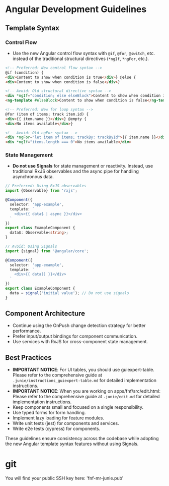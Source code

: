 # Angular Development Guidelines

## Template Syntax

### Control Flow

- Use the new Angular control flow syntax with `@if`, `@for`, `@switch`, etc. instead of the traditional structural
  directives (`*ngIf`, `*ngFor`, etc.).

```html
<!-- Preferred: New control flow syntax -->
@if (condition) {
<div>Content to show when condition is true</div>} @else {
<div>Content to show when condition is false</div>}

<!-- Avoid: Old structural directive syntax -->
<div *ngIf="condition; else elseBlock">Content to show when condition is true</div>
<ng-template #elseBlock>Content to show when condition is false</ng-template>
```

```html
<!-- Preferred: New for loop syntax -->
@for (item of items; track item.id) {
<div>{{ item.name }}</div>} @empty {
<div>No items available</div>}

<!-- Avoid: Old ngFor syntax -->
<div *ngFor="let item of items; trackBy: trackById">{{ item.name }}</div>
<div *ngIf="items.length === 0">No items available</div>
```

### State Management

- **Do not use Signals** for state management or reactivity. Instead, use traditional RxJS observables and the async
  pipe for handling asynchronous data.

```typescript
// Preferred: Using RxJS observables
import {Observable} from 'rxjs';

@Component({
  selector: 'app-example',
  template: `
    <div>{{ data$ | async }}</div>
  `
})
export class ExampleComponent {
  data$: Observable<string>;
}
```

```typescript
// Avoid: Using Signals
import {signal} from '@angular/core';

@Component({
  selector: 'app-example',
  template: `
    <div>{{ data() }}</div>
  `
})
export class ExampleComponent {
  data = signal('initial value'); // Do not use signals
}
```

## Component Architecture

- Continue using the OnPush change detection strategy for better performance.
- Prefer input/output bindings for component communication.
- Use services with RxJS for cross-component state management.

## Best Practices

- **IMPORTANT NOTICE**: For UI tables, you should use guiexpert-table. Please refer to the comprehensive guide at
  `.junie/instructions_guiexpert-table.md` for detailed implementation instructions.
- **IMPORTANT NOTICE**: When you are working on apps/fnf/src/edit.html: Please refer to the comprehensive guide at
  `.junie/edit.md` for detailed implementation instructions.
- Keep components small and focused on a single responsibility.
- Use typed forms for form handling.
- Implement lazy loading for feature modules.
- Write unit tests (jest) for components and services.
- Write e2e tests (cypress) for components.

These guidelines ensure consistency across the codebase while adopting the new Angular template syntax features without
using Signals.

# git

You will find your public SSH key here: 'fnf-mr-junie.pub'